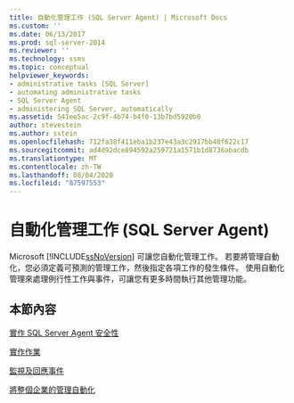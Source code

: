 ```yaml
---
title: 自動化管理工作 (SQL Server Agent) | Microsoft Docs
ms.custom: ''
ms.date: 06/13/2017
ms.prod: sql-server-2014
ms.reviewer: ''
ms.technology: ssms
ms.topic: conceptual
helpviewer_keywords:
- administrative tasks [SQL Server]
- automating administrative tasks
- SQL Server Agent
- administering SQL Server, automatically
ms.assetid: 541ee5ac-2c9f-4b74-b4f0-13b7bd5920b0
author: stevestein
ms.author: sstein
ms.openlocfilehash: 712fa38f411eba1b237e43a3c2917bb40f622c17
ms.sourcegitcommit: ad4d92dce894592a259721a1571b1d8736abacdb
ms.translationtype: MT
ms.contentlocale: zh-TW
ms.lasthandoff: 08/04/2020
ms.locfileid: "87597553"
---
```

# <a name="automated-administration-tasks-sql-server-agent"></a>自動化管理工作 (SQL Server Agent)
  Microsoft [!INCLUDE[ssNoVersion](../../includes/ssnoversion-md.md)] 可讓您自動化管理工作。 若要將管理自動化，您必須定義可預測的管理工作，然後指定各項工作的發生條件。 使用自動化管理來處理例行性工作與事件，可讓您有更多時間執行其他管理功能。  
  
## <a name="in-this-section"></a>本節內容  
 [實作 SQL Server Agent 安全性](implement-sql-server-agent-security.md)  
  
 [實作作業](implement-jobs.md)  
  
 [監視及回應事件](monitor-and-respond-to-events.md)  
  
 [將整個企業的管理自動化](automated-administration-across-an-enterprise.md)  
  
  
